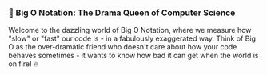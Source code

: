 ### 🧠 Big O Notation: The Drama Queen of Computer Science
Welcome to the dazzling world of Big O Notation, where we measure how "slow" or "fast" our code is - in a fabulously exaggerated way. Think of Big O as the over-dramatic friend who doesn't care about how your code behaves sometimes - it wants to know how bad it can get when the world is on fire! 🔥